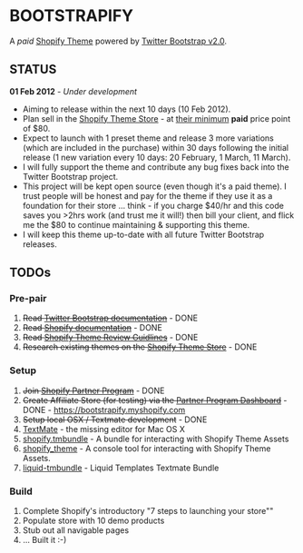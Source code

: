 # BOOTSTRAPIFY
A *paid* [Shopify Theme](http://themes.shopify.com/) powered by [Twitter Bootstrap v2.0](http://twitter.github.com/bootstrap/).

## STATUS
**01 Feb 2012** - *Under development* 
 - Aiming to release within the next 10 days (10 Feb 2012).  
 - Plan sell in the [Shopify Theme Store](http://themes.shopify.com/) - at [their minimum](http://themes.shopify.com/services/themes/guidelines/) **paid** price point of $80.  
 - Expect to launch with 1 preset theme and release 3 more variations (which are included in the purchase) within 30 days following the initial release (1 new variation every 10 days: 20 February, 1 March, 11 March).  
 - I will fully support the theme and contribute any bug fixes back into the Twitter Bootstrap project.  
 - This project will be kept open source (even though it's a paid theme). I trust people will be honest and pay for the theme if they use it as a foundation for their store ... think - if you charge $40/hr and this code saves you >2hrs work (and trust me it will!) then bill your client, and flick me the $80 to continue maintaining & supporting this theme.  
 - I will keep this theme up-to-date with all future Twitter Bootstrap releases.  

## TODOs

### Pre-pair
 1. ~~Read [Twitter Bootstrap documentation](http://twitter.github.com/bootstrap/)~~ - DONE
 1. ~~Read [Shopify documentation](http://wiki.shopify.com/Main_Page)~~ - DONE
 1. ~~Read [Shopify Theme Review Guidlines](http://themes.shopify.com/services/themes/guidelines/)~~ - DONE
 1. ~~Research existing themes on the [Shopify Theme Store](http://themes.shopify.com/)~~ - DONE

### Setup
 1. ~~Join [Shopify Partner Program](http://www.shopify.com/partners)~~ - DONE 
 1. ~~Create Affiliate Store (for testing) via the [Partner Program Dashboard](https://app.shopify.com/services/partners/referrals)~~ - DONE - https://bootstrapify.myshopify.com
 1. ~~Setup local OSX / Textmate development~~ - DONE
  1. [TextMate](http://macromates.com/) - the missing editor for Mac OS X
  1. [shopify.tmbundle](https://github.com/meeech/shopify.tmbundle) - A bundle for interacting with Shopify Theme Assets
  1. [shopify_theme](https://github.com/Shopify/shopify_theme) - A console tool for interacting with Shopify Theme Assets.
  1. [liquid-tmbundle](https://github.com/andrew/liquid-tmbundle) - Liquid Templates Textmate Bundle

### Build
 1. Complete Shopify's introductory "7 steps to launching your store""
 1. Populate store with 10 demo products
 1. Stub out all navigable pages
 1. ... Built it :-)